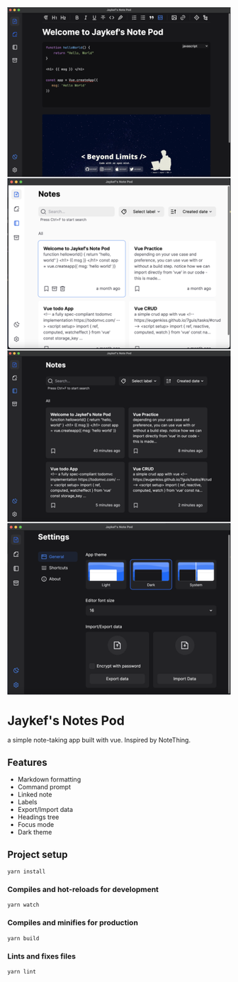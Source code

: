 <img src="./buildResources/home.png" />
<img src="./buildResources/2.jpg" />
<img src="./buildResources/notes.png" />
<img src="./buildResources/3.jpg" />

# Jaykef's Notes Pod
a simple note-taking app built with vue.
Inspired by NoteThing.

## Features
- Markdown formatting
- Command prompt
- Linked note
- Labels
- Export/Import data
- Headings tree
- Focus mode
- Dark theme

## Project setup
```
yarn install
```

### Compiles and hot-reloads for development
```
yarn watch
```

### Compiles and minifies for production
```
yarn build
```

### Lints and fixes files
```
yarn lint
```

